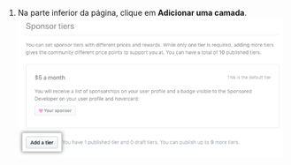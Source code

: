 1. Na parte inferior da página, clique em **Adicionar uma camada**. ![Botão adicionar camada](/assets/images/help/sponsors/add-a-tier-button.png)
